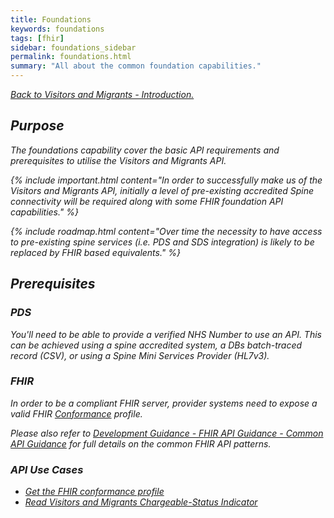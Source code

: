 ```yaml
---
title: Foundations
keywords: foundations
tags: [fhir]
sidebar: foundations_sidebar
permalink: foundations.html
summary: "All about the common foundation capabilities."
---
```


[<i class="fa fa-arrow-left" aria-hidden="true"/> Back to Visitors and Migrants - Introduction.](index.html)

## Purpose ##

The foundations capability cover the basic API requirements and prerequisites to utilise the Visitors and Migrants API.

{% include important.html content="In order to successfully make us of the Visitors and Migrants API, initially a level of pre-existing accredited Spine connectivity will be required along with some FHIR foundation API capabilities." %}

{% include roadmap.html content="Over time the necessity to have access to pre-existing spine services (i.e. PDS and SDS integration) is likely to be replaced by FHIR based equivalents." %}

## Prerequisites ##

### PDS ###

You'll need to be able to provide a verified NHS Number to use an API. This can be achieved using a spine accredited system, a DBs batch-traced record (CSV), or using a Spine Mini Services Provider (HL7v3).

### FHIR ###

In order to be a compliant FHIR server, provider systems need to expose a valid FHIR [Conformance](https://www.hl7.org/fhir/DSTU2/conformance.html) profile.

Please also refer to [Development Guidance - FHIR API Guidance - Common API Guidance](development_fhir_api_guidance.html) for full details on the common FHIR API patterns.

### API Use Cases ###

- [Get the FHIR conformance profile](foundations_use_case_get_the_fhir_conformance_profile.html)
- [Read Visitors and Migrants Chargeable-Status Indicator](foundations_use_case_chargeable_status_indicator.html)


